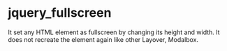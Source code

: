 jquery_fullscreen
=================

It set any HTML element as fullscreen by changing its height and width. It does not recreate the element again like other Layover, Modalbox.
